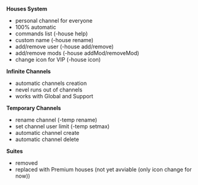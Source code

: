 **Houses System**
- personal channel for everyone
- 100% automatic
- commands list (-house help)
- custom name (-house rename)
- add/remove user (-house add/remove)
- add/remove mods (-house addMod/removeMod)
- change icon for VIP (-house icon)

**Infinite Channels**
- automatic channels creation
- nevel runs out of channels
- works with Global and Support

**Temporary Channels**
- rename channel (-temp rename)
- set channel user limit (-temp setmax)
- automatic channel create
- automatic channel delete

**Suites**
- removed
- replaced with Premium houses (not yet avviable (only icon change for now))
